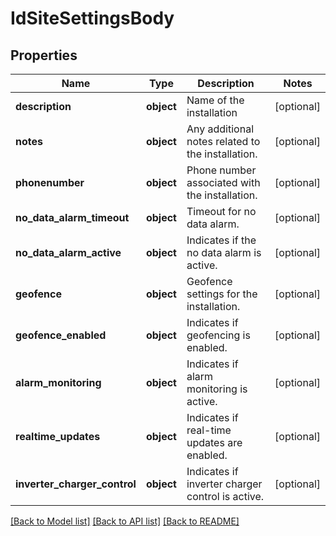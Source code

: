 # IdSiteSettingsBody

## Properties
Name | Type | Description | Notes
------------ | ------------- | ------------- | -------------
**description** | **object** | Name of the installation | [optional] 
**notes** | **object** | Any additional notes related to the installation. | [optional] 
**phonenumber** | **object** | Phone number associated with the installation. | [optional] 
**no_data_alarm_timeout** | **object** | Timeout for no data alarm. | [optional] 
**no_data_alarm_active** | **object** | Indicates if the no data alarm is active. | [optional] 
**geofence** | **object** | Geofence settings for the installation. | [optional] 
**geofence_enabled** | **object** | Indicates if geofencing is enabled. | [optional] 
**alarm_monitoring** | **object** | Indicates if alarm monitoring is active. | [optional] 
**realtime_updates** | **object** | Indicates if real-time updates are enabled. | [optional] 
**inverter_charger_control** | **object** | Indicates if inverter charger control is active. | [optional] 

[[Back to Model list]](../README.md#documentation-for-models) [[Back to API list]](../README.md#documentation-for-api-endpoints) [[Back to README]](../README.md)

